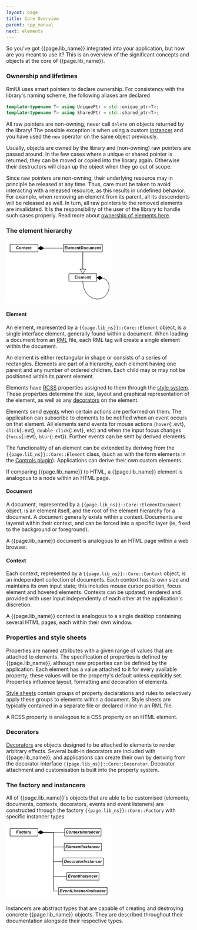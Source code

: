 ```yaml
---
layout: page
title: Core Overview
parent: cpp_manual
next: elements
---
```


So you've got {{page.lib_name}} integrated into your application, but how are you meant to use it? This is an overview of the significant concepts and objects at the core of {{page.lib_name}}.

### Ownership and lifetimes

RmlUi uses smart pointers to declare ownership. For consistency with the library's naming scheme, the following aliases are declared
```cpp
template<typename T> using UniquePtr = std::unique_ptr<T>;
template<typename T> using SharedPtr = std::shared_ptr<T>;
```

All raw pointers are non-owning, never call `delete` on objects returned by the library! The possible exception is when using a custom [instancer](#the-factory-and-instancers) and you have used the `new` operator on the same object previously.

Usually, objects are owned by the library and (non-owning) raw pointers are passed around. In the few cases where a unique or shared pointer is returned, they can be moved or copied into the library again. Otherwise their destructors will clean up the object when they go out of scope.

Since raw pointers are non-owning, their underlying resource may in principle be released at any time. Thus, care must be taken to avoid interacting with a released resource, as this results in undefined behavior. For example, when removing an element from its parent, all its descendents will be released as well. In turn, all raw pointers to the removed elements are invalidated. It is the responsibility of the user of the library to handle such cases properly. Read more about [ownership of elements here](elements.html#ownership-of-elements).

### The element hierarchy

![core_overview_1.gif](core_overview_1.gif)

#### Element

An element, represented by a `{{page.lib_ns}}::Core::Element` object, is a single interface element, generally found within a document. When loading a document from an [RML](../rml.html) file, each RML tag will create a single element within the document.

An element is either rectangular in shape or consists of a series of rectangles. Elements are part of a hierarchy, each element having one parent and any number of ordered children. Each child may or may not be positioned within its parent element.

Elements have [RCSS](../rcss.html) properties assigned to them through the [style system](rcss.html). These properties determine the size, layout and graphical representation of the element, as well as any [decorators](decorators.html) on the element.

Elements send [events](events.html) when certain actions are performed on them. The application can subscribe to elements to be notified when an event occurs on that element. All elements send events for mouse actions (`hover`{:.evt}, `click`{:.evt}, `double-click`{:.evt}, etc) and when the input focus changes (`focus`{:.evt}, `blur`{:.evt}). Further events can be sent by derived elements.

The functionality of an element can be extended by deriving from the `{{page.lib_ns}}::Core::Element` class, (such as with the form elements in the [Controls plugin](controls.html)). Applications can derive their own custom elements.

If comparing {{page.lib_name}} to HTML, a {{page.lib_name}} element is analogous to a node within an HTML page.

#### Document

A document, represented by a `{{page.lib_ns}}::Core::ElementDocument` object, is an element itself, and the root of the element hierarchy for a document. A document generally exists within a context. Documents are layered within their context, and can be forced into a specific layer (ie, fixed to the background or foreground).

A {{page.lib_name}} document is analogous to an HTML page within a web browser.

#### Context

Each context, represented by a `{{page.lib_ns}}::Core::Context` object, is an independent collection of documents. Each context has its own size and maintains its own input state; this includes mouse cursor position, focus element and hovered elements. Contexts can be updated, rendered and provided with user input independently of each other at the application's discretion.

A {{page.lib_name}} context is analogous to a single desktop containing several HTML pages, each within their own window.

### Properties and style sheets

Properties are named attributes with a given range of values that are attached to elements. The specification of properties is defined by {{page.lib_name}}, although new properties can be defined by the application. Each element has a value attached to it for every available property; these values will be the property's default unless explicitly set. Properties influence layout, formatting and decoration of elements.

[Style sheets](rcss.html) contain groups of property declarations and rules to selectively apply these groups to elements within a document. Style sheets are typically contained in a separate file or declared inline in an RML file.

A RCSS property is analogous to a CSS property on an HTML element.

### Decorators

[Decorators](decorators.html) are objects designed to be attached to elements to render arbitrary effects. Several built-in decorators are included with {{page.lib_name}}, and applications can create their own by deriving from the decorator interface `{{page.lib_ns}}::Core::Decorator`. Decorator attachment and customisation is built into the property system.

### The factory and instancers

All of {{page.lib_name}}'s objects that are able to be customised (elements, documents, contexts, decorators, events and event listeners) are constructed through the factory `{{page.lib_ns}}::Core::Factory` with specific instancer types.

![core_overview_2.gif](core_overview_2.gif)

Instancers are abstract types that are capable of creating and destroying concrete {{page.lib_name}} objects. They are described throughout their documentation alongside their respective types. 
